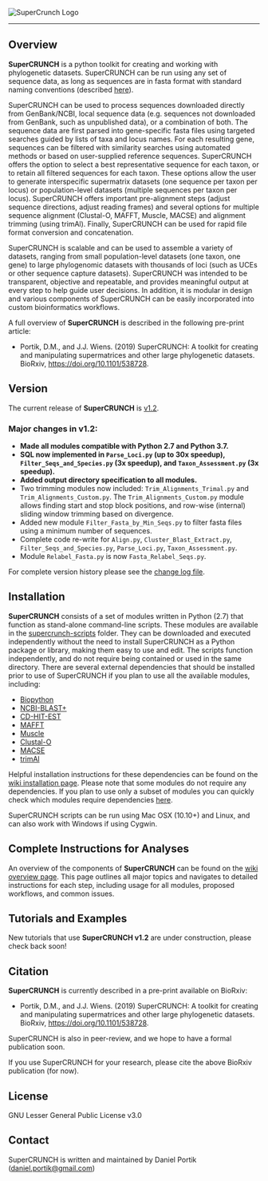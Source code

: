![SuperCrunch Logo](https://github.com/dportik/SuperCRUNCH/blob/master/docs/SuperCRUNCH_Logo.png)

---------------

## Overview

**SuperCRUNCH** is a python toolkit for creating and working with phylogenetic datasets. SuperCRUNCH can be run using any set of sequence data, as long as sequences are in fasta format with standard naming conventions (described [here](https://github.com/dportik/SuperCRUNCH/wiki/2:-Starting-Materials)). 

SuperCRUNCH can be used to process sequences downloaded directly from GenBank/NCBI, local sequence data (e.g. sequences not downloaded from GenBank, such as unpublished data), or a combination of both. The sequence data are first parsed into gene-specific fasta files using targeted searches guided by lists of taxa and locus names. For each resulting gene, sequences can be filtered with similarity searches using automated methods or based on user-supplied reference sequences. SuperCRUNCH offers the option to select a best representative sequence for each taxon, or to retain all filtered sequences for each taxon. These options allow the user to generate interspecific supermatrix datasets (one sequence per taxon per locus) or population-level datasets (multiple sequences per taxon per locus). SuperCRUNCH offers important pre-alignment steps (adjust sequence directions, adjust reading frames) and several options for multiple sequence alignment (Clustal-O, MAFFT, Muscle, MACSE) and alignment trimming (using trimAl). Finally, SuperCRUNCH can be used for rapid file format conversion and concatenation. 

SuperCRUNCH is scalable and can be used to assemble a variety of datasets, ranging from small population-level datasets (one taxon, one gene) to large phylogenomic datasets with thousands of loci (such as UCEs or other sequence capture datasets). SuperCRUNCH was intended to be transparent, objective and repeatable, and provides meaningful output at every step to help guide user decisions. In addition, it is modular in design and various components of SuperCRUNCH can be easily incorporated into custom bioinformatics workflows.

A full overview of **SuperCRUNCH** is described in the following pre-print article:

+ Portik, D.M., and J.J. Wiens. (2019) SuperCRUNCH: A toolkit for creating and manipulating supermatrices and other large phylogenetic datasets. BioRxiv, https://doi.org/10.1101/538728.


## Version

The current release of **SuperCRUNCH** is [v1.2](https://github.com/dportik/SuperCRUNCH/releases). 

### Major changes in v1.2:
  - **Made all modules compatible with Python 2.7 and Python 3.7.**
  - **SQL now implemented in `Parse_Loci.py` (up to 30x speedup), `Filter_Seqs_and_Species.py` (3x speedup), and `Taxon_Assessment.py` (3x speedup).**
  - **Added output directory specification to all modules.**
  - Two trimming modules now included: `Trim_Alignments_Trimal.py` and `Trim_Alignments_Custom.py`. The `Trim_Alignments_Custom.py` module allows finding start and stop block positions, and row-wise (internal) sliding window trimming based on divergence.
  - Added new module `Filter_Fasta_by_Min_Seqs.py` to filter fasta files using a minimum number of sequences.
  - Complete code re-write for `Align.py`, `Cluster_Blast_Extract.py`, `Filter_Seqs_and_Species.py`, `Parse_Loci.py`, `Taxon_Assessment.py`.
  - Module `Relabel_Fasta.py` is now `Fasta_Relabel_Seqs.py`.

For complete version history please see the [change log file](https://github.com/dportik/SuperCRUNCH/tree/master/CHANGELOG.md).


## Installation

**SuperCRUNCH** consists of a set of modules written in Python (2.7) that function as stand-alone command-line scripts. These modules are available in the [supercrunch-scripts](https://github.com/dportik/SuperCRUNCH/tree/master/supercrunch-scripts) folder. They can be downloaded and executed independently without the need to install SuperCRUNCH as a Python package or library, making them easy to use and edit. The scripts function independently, and do not require being contained or used in the same directory. There are several external dependencies that should be installed prior to use of SuperCRUNCH if you plan to use all the available modules, including:

+ [Biopython](https://biopython.org/)
+ [NCBI-BLAST+](https://blast.ncbi.nlm.nih.gov/Blast.cgi?CMD=Web&PAGE_TYPE=BlastDocs&DOC_TYPE=Download)
+ [CD-HIT-EST](http://weizhongli-lab.org/cd-hit/)
+ [MAFFT](https://mafft.cbrc.jp/alignment/software/)
+ [Muscle](https://www.drive5.com/muscle/)
+ [Clustal-O](http://www.clustal.org/omega/)
+ [MACSE](https://bioweb.supagro.inra.fr/macse/)
+ [trimAl](http://trimal.cgenomics.org/)

Helpful installation instructions for these dependencies can be found on the [wiki installation page](https://github.com/dportik/SuperCRUNCH/wiki/Installation-Instructions).
Please note that some modules do not require any dependencies. If you plan to use only a subset of modules you can quickly check which modules require dependencies [here](https://github.com/dportik/SuperCRUNCH/wiki/Installation-Instructions#module-dependencies-list). 

SuperCRUNCH scripts can be run using Mac OSX (10.10+) and Linux, and can also work with Windows if using Cygwin. 


## Complete Instructions for Analyses

An overview of the components of **SuperCRUNCH** can be found on the [wiki overview page](https://github.com/dportik/SuperCRUNCH/wiki/1:-Analysis-Overview). This page outlines all major topics and navigates to detailed instructions for each step, including usage for all modules, proposed workflows, and common issues.

## Tutorials and Examples

New tutorials that use **SuperCRUNCH v1.2** are under construction, please check back soon! 

## Citation

**SuperCRUNCH** is currently described in a pre-print available on BioRxiv:

+ Portik, D.M., and J.J. Wiens. (2019) SuperCRUNCH: A toolkit for creating and manipulating supermatrices and other large phylogenetic datasets. BioRxiv, https://doi.org/10.1101/538728.

SuperCRUNCH is also in peer-review, and we hope to have a formal publication soon. 

If you use SuperCRUNCH for your research, please cite the above BioRxiv publication (for now).

## License

GNU Lesser General Public License v3.0

## Contact

SuperCRUNCH is written and maintained by Daniel Portik (daniel.portik@gmail.com)
